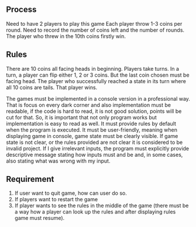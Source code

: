 Process
-------------------
Need to have 2 players to play this game
Each player throw 1-3 coins per round.
Need to record the number of coins left and the number of rounds.
The player who threw in the 10th coins firstly win.

Rules
-----------
There are 10 coins all facing heads in beginning. Players take turns. In a turn, a player can flip
either 1, 2 or 3 coins. But the last coin chosen must be facing head. The player who
successfully reached a state in its turn where all 10 coins are tails. That player wins.

The games must be implemented in a console version in a professional way. That is focus on
every dark corner and also implementation must be readable, if the code is hard to read, it is
not good solution, points will be cut for that. So, it is important that not only program works
but implementation is easy to read as well. It must provide rules by default when the program is executed.
It must be user-friendly, meaning when displaying game in console, game state must be clearly
visible. If game state is not clear, or the rules provided are not clear it is considered to be invalid project.
If I give irrelevant inputs, the program must explicitly provide descriptive message stating how
inputs must and be and, in some cases, also stating what was wrong with my input.

Requirement
--------
1. If user want to quit game, how can user do so.
2. If players want to restart the game
3. If player wants to see the rules in the middle of the game (there must be a way how a player can look up the rules and after displaying rules game must resume).
